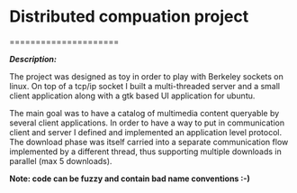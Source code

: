 # Distributed compuation project
=====================

***Description:***  

The project was designed as toy in order to play with Berkeley sockets on linux. On top of a tcp/ip socket I built a multi-threaded server and a small client application along with a gtk based UI application for ubuntu.  

The main goal was to have a catalog of multimedia content queryable by several client applications. In order to have a way to put in communication client and server I defined and implemented an application level protocol. The download phase was itself carried into a separate communication flow implemented by a different thread, thus supporting multiple downloads in parallel (max 5 downloads).  

**Note: code can be fuzzy and contain bad name conventions :-)**

